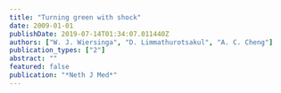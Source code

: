 ```yaml
---
title: "Turning green with shock"
date: 2009-01-01
publishDate: 2019-07-14T01:34:07.011440Z
authors: ["W. J. Wiersinga", "D. Limmathurotsakul", "A. C. Cheng"]
publication_types: ["2"]
abstract: ""
featured: false
publication: "*Neth J Med*"
---
```


